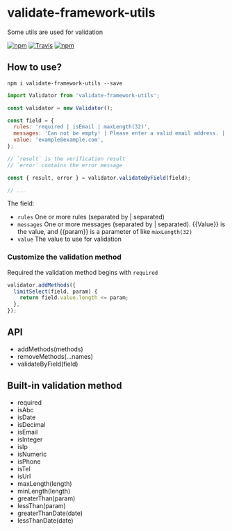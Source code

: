 # validate-framework-utils

Some utils are used for validation

[![npm](https://img.shields.io/npm/v/validate-framework-utils.svg?style=flat-square)](https://www.npmjs.com/package/validate-framework-utils)
[![Travis](https://img.shields.io/travis/MinJieLiu/validate-framework-utils.svg?style=flat-square)](https://travis-ci.org/MinJieLiu/validate-framework-utils)
[![npm](https://img.shields.io/npm/dt/validate-framework-utils.svg?style=flat-square)](https://github.com/MinJieLiu/validate-framework-utils)

## How to use?

    npm i validate-framework-utils --save

```js
import Validator from 'validate-framework-utils';

const validator = new Validator();

const field = {
  rules: 'required | isEmail | maxLength(32)',
  messages: 'Can not be empty! | Please enter a valid email address. | Can not exceed {{param}} characters.',
  value: 'example@example.com',
};

// `result` is the verification result
// `error` contains the error message

const { result, error } = validator.validateByField(field);

// ...
```

The field:

 * `rules` One or more rules (separated by | separated)
 * `messages` One or more messages (separated by | separated). {{Value}} is the value, and {{param}} is a parameter of like `maxLength(32)`
 * `value` The value to use for validation

### Customize the validation method

Required the validation method begins with `required`

```js
validator.addMethods({
  limitSelect(field, param) {
    return field.value.length <= param;
  },
});
```

## API

 * addMethods(methods)
 * removeMethods(...names)
 * validateByField(field)

## Built-in validation method

 * required
 * isAbc
 * isDate
 * isDecimal
 * isEmail
 * isInteger
 * isIp
 * isNumeric
 * isPhone
 * isTel
 * isUrl
 * maxLength(length)
 * minLength(length)
 * greaterThan(param)
 * lessThan(param)
 * greaterThanDate(date)
 * lessThanDate(date)
